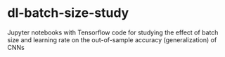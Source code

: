 # dl-batch-size-study
Jupyter notebooks with Tensorflow code for studying the effect of batch size and learning rate on the out-of-sample accuracy (generalization) of CNNs
